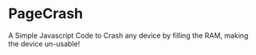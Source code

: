 # PageCrash
A Simple Javascript Code to Crash any device by filling the RAM, making the device un-usable!

